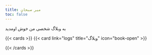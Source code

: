 ```yaml
---
title: میر سبحان
toc: false
---
```


به وبلاگ شخصی من خوش ‌اومدید

{{< cards >}}
  {{< card link="logs" title="وبلاگ" icon="book-open" >}}
  
{{< /cards >}}

